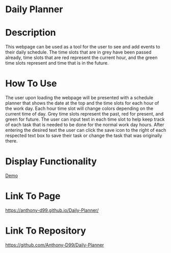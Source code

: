 # Daily Planner

# Description
This webpage can be used as a tool for the user to see and add events to their daily schedule. The time slots that are in grey have been passed already, time slots that are red represent the current hour, and the green time slots represent and time that is in the future. 

# How To Use
The user upon loading the webpage will be presented with a schedule planner that shows the date at the top and the time slots for each hour of the work day. Each hour time slot will change colors depending on the current time of day. Grey time slots represent the past, red for present, and green for future. The user can input text in each time slot to help keep track of each task that is needed to be done for the normal work day hours. After entering the desired text the user can click the save icon to the right of each respected text box to save their task or change the task that was originally there.

# Display Functionality
[Demo](./assets/Demo/05-third-party-apis-homework-demo.gif)

# Link To Page
https://anthony-d99.github.io/Daily-Planner/
# Link To Repository
https://github.com/Anthony-D99/Daily-Planner